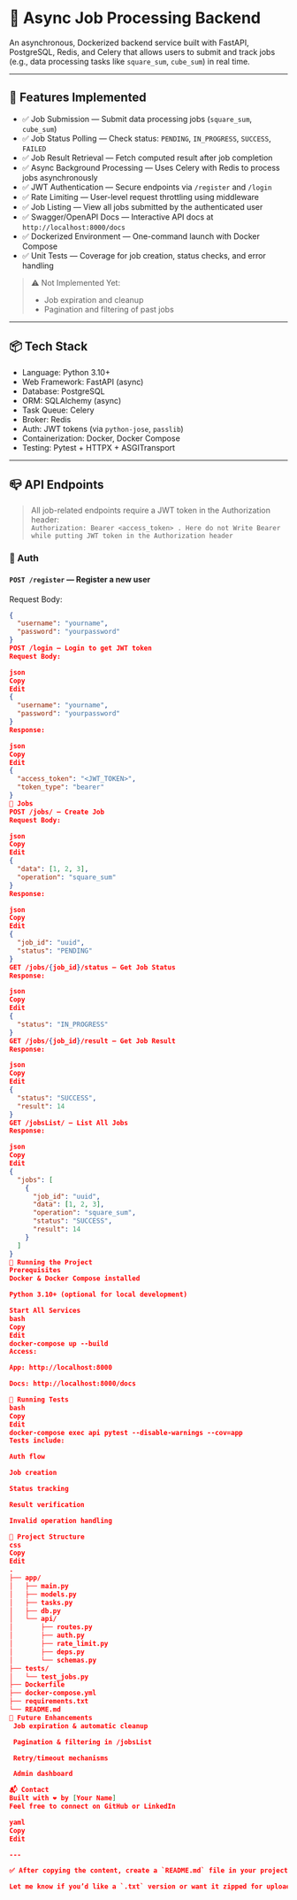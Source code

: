 # 🧠 Async Job Processing Backend

An asynchronous, Dockerized backend service built with FastAPI, PostgreSQL, Redis, and Celery that allows users to submit and track jobs (e.g., data processing tasks like `square_sum`, `cube_sum`) in real time.

---

## 🚀 Features Implemented

- ✅ Job Submission — Submit data processing jobs (`square_sum`, `cube_sum`)
- ✅ Job Status Polling — Check status: `PENDING`, `IN_PROGRESS`, `SUCCESS`, `FAILED`
- ✅ Job Result Retrieval — Fetch computed result after job completion
- ✅ Async Background Processing — Uses Celery with Redis to process jobs asynchronously
- ✅ JWT Authentication — Secure endpoints via `/register` and `/login`
- ✅ Rate Limiting — User-level request throttling using middleware
- ✅ Job Listing — View all jobs submitted by the authenticated user
- ✅ Swagger/OpenAPI Docs — Interactive API docs at `http://localhost:8000/docs`
- ✅ Dockerized Environment — One-command launch with Docker Compose
- ✅ Unit Tests — Coverage for job creation, status checks, and error handling

> ⚠️ Not Implemented Yet:
> - Job expiration and cleanup
> - Pagination and filtering of past jobs

---

## 📦 Tech Stack

- Language: Python 3.10+
- Web Framework: FastAPI (async)
- Database: PostgreSQL
- ORM: SQLAlchemy (async)
- Task Queue: Celery
- Broker: Redis
- Auth: JWT tokens (via `python-jose`, `passlib`)
- Containerization: Docker, Docker Compose
- Testing: Pytest + HTTPX + ASGITransport

---

## 📪 API Endpoints

> All job-related endpoints require a JWT token in the Authorization header:  
> `Authorization: Bearer <access_token> . Here do not Write Bearer while putting JWT token in the Authorization header`

### 🔐 Auth

#### `POST /register` — Register a new user  
Request Body:
```json
{
  "username": "yourname",
  "password": "yourpassword"
}
POST /login — Login to get JWT token
Request Body:

json
Copy
Edit
{
  "username": "yourname",
  "password": "yourpassword"
}
Response:

json
Copy
Edit
{
  "access_token": "<JWT_TOKEN>",
  "token_type": "bearer"
}
🧮 Jobs
POST /jobs/ — Create Job
Request Body:

json
Copy
Edit
{
  "data": [1, 2, 3],
  "operation": "square_sum"
}
Response:

json
Copy
Edit
{
  "job_id": "uuid",
  "status": "PENDING"
}
GET /jobs/{job_id}/status — Get Job Status
Response:

json
Copy
Edit
{
  "status": "IN_PROGRESS"
}
GET /jobs/{job_id}/result — Get Job Result
Response:

json
Copy
Edit
{
  "status": "SUCCESS",
  "result": 14
}
GET /jobsList/ — List All Jobs
Response:

json
Copy
Edit
{
  "jobs": [
    {
      "job_id": "uuid",
      "data": [1, 2, 3],
      "operation": "square_sum",
      "status": "SUCCESS",
      "result": 14
    }
  ]
}
🐳 Running the Project
Prerequisites
Docker & Docker Compose installed

Python 3.10+ (optional for local development)

Start All Services
bash
Copy
Edit
docker-compose up --build
Access:

App: http://localhost:8000

Docs: http://localhost:8000/docs

🧪 Running Tests
bash
Copy
Edit
docker-compose exec api pytest --disable-warnings --cov=app
Tests include:

Auth flow

Job creation

Status tracking

Result verification

Invalid operation handling

📁 Project Structure
css
Copy
Edit
.
├── app/
│   ├── main.py
│   ├── models.py
│   ├── tasks.py
│   ├── db.py
│   └── api/
│       ├── routes.py
│       ├── auth.py
│       ├── rate_limit.py
│       ├── deps.py
│       └── schemas.py
├── tests/
│   └── test_jobs.py
├── Dockerfile
├── docker-compose.yml
├── requirements.txt
└── README.md
📝 Future Enhancements
 Job expiration & automatic cleanup

 Pagination & filtering in /jobsList

 Retry/timeout mechanisms

 Admin dashboard

📬 Contact
Built with ❤️ by [Your Name]
Feel free to connect on GitHub or LinkedIn

yaml
Copy
Edit

---

✅ After copying the content, create a `README.md` file in your project root folder and paste it there.

Let me know if you’d like a `.txt` version or want it zipped for upload.
